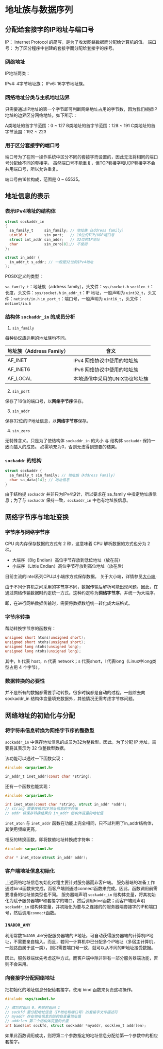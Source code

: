 # 地址族与数据序列

## 分配给套接字的IP地址与端口号

IP： Internet Protocol 的简写，是为了收发网络数据而分配给计算机的值。
端口号： 为了区分程序中创建的套接字而分配给套接字的序号。

### 网络地址

IP地址两类：

IPv4: 4字节地址族；
IPv6: 16字节地址族。

### 网络地址分类与主机地址边界

只需要通过IP地址的第一个字节即可判断网络地址占用的字节数，因为我们根据IP地址的边界区分网络地址，如下所示：

A类地址的首字节范围：0 ~ 127
B类地址的首字节范围：128 ~ 191
C类地址的首字节范围：192 ~ 223

### 用于区分套接字的端口号

端口号为了在同一操作系统中区分不同的套接字而设置的，因此无法将相同的端口号分配给不同的套接字。
虽然端口号不能重复，但TCP套接字和UDP套接字不会共用端口号，所以允许重复。

端口号由16位构成，范围是 0 ~ 65535。

## 地址信息的表示

### 表示IPv4地址的结构体

```c
struct sockaddr_in
{
  sa_family_t     sin_family; // 地址族（address family）
  uint16_t        sin_port;   // 16位的TCP/UDP端口号
  struct int_addr sin_addr;   // 32位的IP地址
  char            sin_zero[8];// 不使用
};

struct in_addr {
  in_addr_t s_addr; // 一般是32位的IPv4地址
};
```

POSIX定义的类型：

`sa_family_t`：地址族（address family），头文件：`sys/socket.h`
`socklen_t`：长度，头文件：`sys/socket.h`
`in_addr_t`：IP 地址，一般声明为 `uint32_t`，头文件：`netinet/in.h`
`in_port_t`：端口号，一般声明为 `uint16_t`，头文件：`netinet/in.h`

### 结构体 `sockaddr_in` 的成员分析

1. `sin_family`

每种协议族适用的地址族均不同。

|    地址族（Address Family）    |           含义               |
|------------------------------|------------------------------|
|           AF_INET            |  IPv4 网络协议中使用的地址族    |
|           AF_INET6           |  IPv6 网络协议中使用的地址族    |
|           AF_LOCAL           |  本地通信中采用的UNIX协议地址族  |

2. `sin_port`

保存了16位的端口号，以**网络字节序**保存。

3. `sin_addr`

保存32位的IP地址信息，以**网络字节序**保存。

4. `sin_zero`

无特殊含义。只是为了使结构体 `sockaddr_in` 的大小 与 结构体 `sockaddr` 保持一致而插入的成员。
必需填充为0，否则无法得到想要的结果。

### `sockaddr` 的结构

```c
struct sockaddr {
  sa_family_t sin_family; // 地址族（Address Family）
  char sa_data[14]; // 地址信息
}
```

由于结构提 `sockaddr` 并非只为IPv4设计，所以要求在 sa_family 中指定地址族信息；为了与 `sockaddr` 保持一致，`sockaddr_in` 中也有地址族信息。

## 网络字节序与地址变换

### 字节序与网络字节序

CPU 向内存保存数据的方式有 2 种，这意味着 CPU 解析数据的方式也分为 2 种。

- 大端序（Big Endian）高位字节存放到低位地址（放在前）
- 小端序（Little Endian）高位字节存放到高位地址（放在后）

目前主流的Intel系列CPU以小端序方式保存数据。
关于大小端，详情参见[大小端](/appendix/endian/readme.md);

由于不同计算机之间采用的字节序不同，数据传输后解析可能出现问题。因此，在通过网络传输数据时约定统一方式，这种约定称为**网络字节序**，并统一为大端序。

即，在进行网络数据传输时，需要将数据数组统一转化成大端格式。

### 字节序转换

帮助转换字节序的函数有：

```c
unsigned short htons(unsigned short);
unsigned short ntohs(unsigned short);
unsigned long ntohs(unsigned long);
unsigned long ntohs(unsigned long);
```

其中，h 代表 host，n 代表 network；s 代表short，l 代表long（Linux中long类型占用 4 个字节）。

### 数据转换的必要性

并不是所有的数据都需要手动转换，很多时候都是自动的过程。一般除去向 sockaddr_in 结构体变量填充数据外，其他情况无需考虑字节序问题。

## 网络地址的初始化与分配

### 将字符串信息转换为网络字节序的整数型

`sockaddr_in` 中保存地址信息的成员为32为整数型。因此，为了分配 IP 地址，需要将其表示为 32 位整数型数据。

该功能可以通过一下函数实现：

```c
#include <arpa/inet.h>

in_addr_t inet_addr(const char *string);
```

还有一个函数也能实现：

```c
#include <arpa/inet.h>

int inet_aton(const char *string, struct in_addr *addr);
// string 需要转换的IP地址信息的字符串
// addr 将保存转换结果的 in_addr 结构体变量的地址值
```

`inet_aton` 与 `inet_addr` 函数在功能上完全相同，只不过利用了in_addr结构体，其使用频率更高。

相反的转换函数，即将数值地址转换成字符串：

```c
#include <arpa/inet.h>

char * inet_ntoa(struct in_addr addr);
```

### 客户端地址信息初始化

上述网络地址信息初始化过程主要针对服务器而非客户端。
服务器端的准备工作通过bind函数来完成，而客户端则通过connect函数来完成。因此，函数调用前需要准备的地址值类型也不同。
服务器端声明 `sockaddr_in` 结构体变量，将其初始化为赋予服务器端IP和套接字的端口，然后调用`bind`函数；而客户端则声明 `sockaddr_in` 结构体变量，并初始化为要与之连接的的服务器端套接字的IP和端口号，然后调用`connect`函数。

### `INADDR_ANY`

利用常数`INADDR_ANY`分配服务器端的IP地址，可自动获得服务器端的计算机IP地址，不需要亲自输入。而且，若同一计算机中已分配多个iP地址（多宿主计算机，一般路由属于这一类），则只需要端口号一致，就可以从不同的IP地址接受数据。

因此，服务器端优先考虑这种方式，而客户端中除非带有一部分服务器端功能，否则不会采用。

### 向套接字分配网络地址

把初始化的地址信息分配给套接字，使用 bind 函数来负责这项操作。

```c
#include <sys/socket.h>

// 成功时返回 0，失败时返回 1
// sockfd 要分配地址信息（IP地址和端口号）的套接字文件描述符
// myaddr 存在地址信息的结构自变量地址值
// addrlen 第二个结构体变量的长度
int bind(int sockfd, struct sockaddr *myaddr, socklen_t addrlen);
```

如果此函数调用成功，则将第二个参数指定的地址信息分配给第一个参数中的相应套接字。